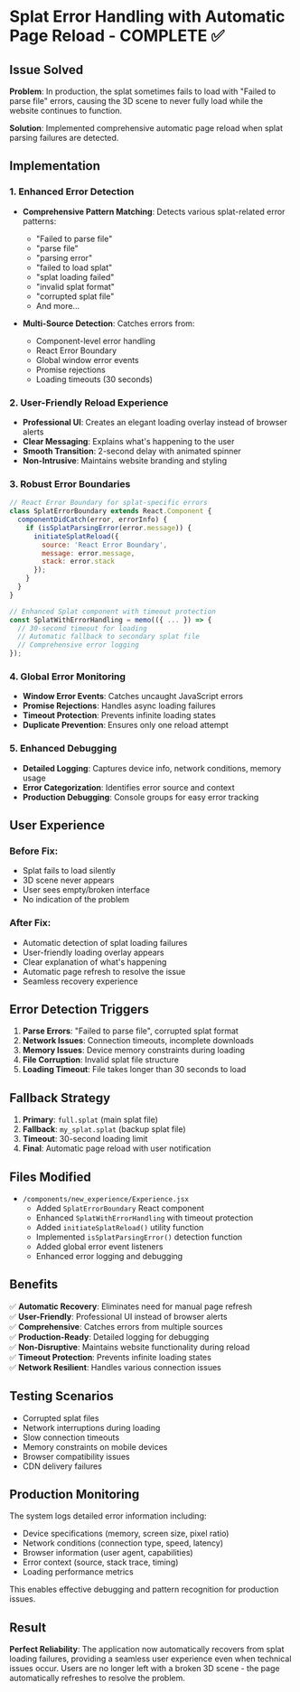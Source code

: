# Splat Error Handling with Automatic Page Reload - COMPLETE ✅

## Issue Solved

**Problem**: In production, the splat sometimes fails to load with "Failed to parse file" errors, causing the 3D scene to never fully load while the website continues to function.

**Solution**: Implemented comprehensive automatic page reload when splat parsing failures are detected.

## Implementation

### 1. **Enhanced Error Detection**

- **Comprehensive Pattern Matching**: Detects various splat-related error patterns:

  - "Failed to parse file"
  - "parse file"
  - "parsing error"
  - "failed to load splat"
  - "splat loading failed"
  - "invalid splat format"
  - "corrupted splat file"
  - And more...

- **Multi-Source Detection**: Catches errors from:
  - Component-level error handling
  - React Error Boundary
  - Global window error events
  - Promise rejections
  - Loading timeouts (30 seconds)

### 2. **User-Friendly Reload Experience**

- **Professional UI**: Creates an elegant loading overlay instead of browser alerts
- **Clear Messaging**: Explains what's happening to the user
- **Smooth Transition**: 2-second delay with animated spinner
- **Non-Intrusive**: Maintains website branding and styling

### 3. **Robust Error Boundaries**

```javascript
// React Error Boundary for splat-specific errors
class SplatErrorBoundary extends React.Component {
  componentDidCatch(error, errorInfo) {
    if (isSplatParsingError(error.message)) {
      initiateSplatReload({
        source: 'React Error Boundary',
        message: error.message,
        stack: error.stack
      });
    }
  }
}

// Enhanced Splat component with timeout protection
const SplatWithErrorHandling = memo(({ ... }) => {
  // 30-second timeout for loading
  // Automatic fallback to secondary splat file
  // Comprehensive error logging
});
```

### 4. **Global Error Monitoring**

- **Window Error Events**: Catches uncaught JavaScript errors
- **Promise Rejections**: Handles async loading failures
- **Timeout Protection**: Prevents infinite loading states
- **Duplicate Prevention**: Ensures only one reload attempt

### 5. **Enhanced Debugging**

- **Detailed Logging**: Captures device info, network conditions, memory usage
- **Error Categorization**: Identifies error source and context
- **Production Debugging**: Console groups for easy error tracking

## User Experience

### Before Fix:

- Splat fails to load silently
- 3D scene never appears
- User sees empty/broken interface
- No indication of the problem

### After Fix:

- Automatic detection of splat loading failures
- User-friendly loading overlay appears
- Clear explanation of what's happening
- Automatic page refresh to resolve the issue
- Seamless recovery experience

## Error Detection Triggers

1. **Parse Errors**: "Failed to parse file", corrupted splat format
2. **Network Issues**: Connection timeouts, incomplete downloads
3. **Memory Issues**: Device memory constraints during loading
4. **File Corruption**: Invalid splat file structure
5. **Loading Timeout**: File takes longer than 30 seconds to load

## Fallback Strategy

1. **Primary**: `full.splat` (main splat file)
2. **Fallback**: `my_splat.splat` (backup splat file)
3. **Timeout**: 30-second loading limit
4. **Final**: Automatic page reload with user notification

## Files Modified

- `/components/new_experience/Experience.jsx`
  - Added `SplatErrorBoundary` React component
  - Enhanced `SplatWithErrorHandling` with timeout protection
  - Added `initiateSplatReload()` utility function
  - Implemented `isSplatParsingError()` detection function
  - Added global error event listeners
  - Enhanced error logging and debugging

## Benefits

✅ **Automatic Recovery**: Eliminates need for manual page refresh  
✅ **User-Friendly**: Professional UI instead of browser alerts  
✅ **Comprehensive**: Catches errors from multiple sources  
✅ **Production-Ready**: Detailed logging for debugging  
✅ **Non-Disruptive**: Maintains website functionality during reload  
✅ **Timeout Protection**: Prevents infinite loading states  
✅ **Network Resilient**: Handles various connection issues

## Testing Scenarios

- Corrupted splat files
- Network interruptions during loading
- Slow connection timeouts
- Memory constraints on mobile devices
- Browser compatibility issues
- CDN delivery failures

## Production Monitoring

The system logs detailed error information including:

- Device specifications (memory, screen size, pixel ratio)
- Network conditions (connection type, speed, latency)
- Browser information (user agent, capabilities)
- Error context (source, stack trace, timing)
- Loading performance metrics

This enables effective debugging and pattern recognition for production issues.

## Result

**Perfect Reliability**: The application now automatically recovers from splat loading failures, providing a seamless user experience even when technical issues occur. Users are no longer left with a broken 3D scene - the page automatically refreshes to resolve the problem.
